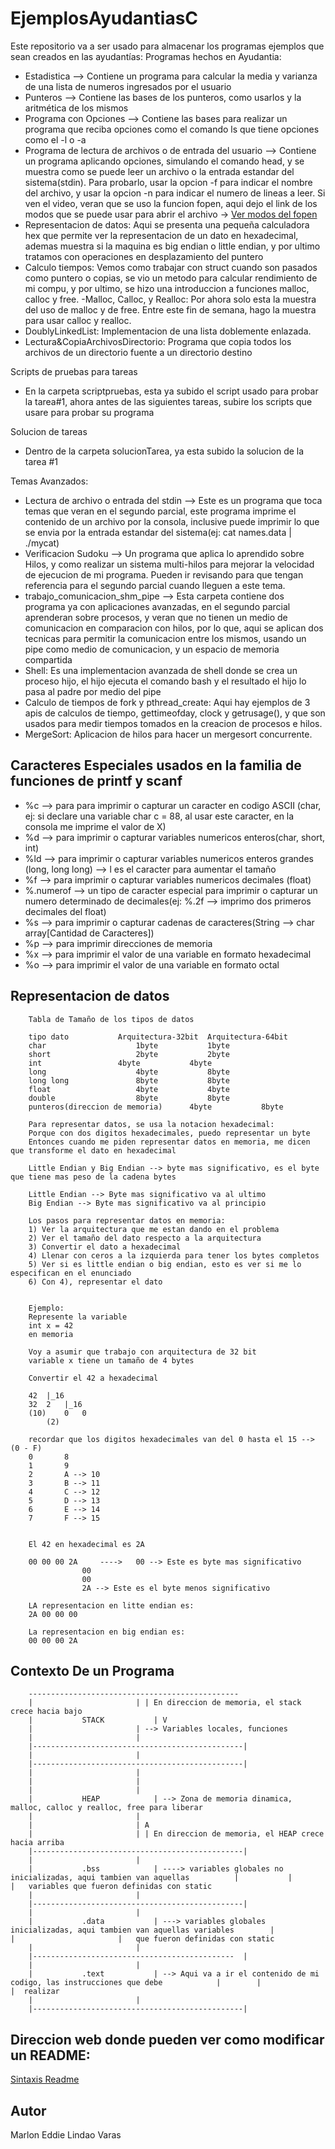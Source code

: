# EjemplosAyudantiasC
Este repositorio va a ser usado para almacenar los programas ejemplos que sean creados en las ayudantías:
Programas hechos en Ayudantia:
- Estadistica --> Contiene un programa para calcular la media y varianza de una lista de numeros ingresados por el usuario
- Punteros --> Contiene las bases de los punteros, como usarlos y la aritmética de los mismos
- Programa con Opciones --> Contiene las bases para realizar un programa que reciba opciones como el comando ls que tiene opciones como el -l o -a
- Programa de lectura de archivos o de entrada del usuario --> Contiene un programa aplicando opciones, simulando el comando head, y se muestra como se puede leer un archivo o la entrada estandar del sistema(stdin). Para probarlo, usar la opcion -f para indicar el nombre del archivo, y usar la opcion -n para indicar el numero de lineas a leer. Si ven el video, veran que se uso la funcion fopen, aqui dejo el link de los modos que se puede usar para abrir el archivo -> [Ver modos del fopen](https://www.tutorialspoint.com/c_standard_library/c_function_fopen.htm)
- Representacion de datos: Aqui se presenta una pequeña calculadora hex que permite ver la representacion de un dato en hexadecimal, ademas muestra si la maquina es big endian o little endian, y por ultimo tratamos con operaciones en desplazamiento del puntero
- Calculo tiempos: Vemos como trabajar con struct cuando son pasados como puntero o copias, se vio un metodo para calcular rendimiento de mi compu, y por ultimo, se hizo una introduccion a funciones malloc, calloc y free.
-Malloc, Calloc, y Realloc: Por ahora solo esta la muestra del uso de malloc y de free. Entre este fin de semana, hago la muestra para usar calloc y realloc.
- DoublyLinkedList: Implementacion de una lista doblemente enlazada.
- Lectura&CopiaArchivosDirectorio: Programa que copia todos los archivos de un directorio fuente a un directorio destino

Scripts de pruebas para tareas
- En la carpeta scriptpruebas, esta ya subido el script usado para probar la tarea#1, ahora antes de las siguientes tareas, subire los scripts que usare para probar su programa

Solucion de tareas
- Dentro de la carpeta solucionTarea, ya esta subido la solucion de la tarea #1

Temas Avanzados:
- Lectura de archivo o entrada del stdin --> Este es un programa que toca temas que veran en el segundo parcial, este programa imprime el contenido de un archivo por la consola, inclusive puede imprimir lo que se envia por la entrada estandar del sistema(ej: cat names.data | ./mycat)
- Verificacion Sudoku --> Un programa que aplica lo aprendido sobre Hilos, y como realizar un sistema multi-hilos para mejorar la velocidad de ejecucion de mi programa. Pueden ir revisando para que tengan referencia para el segundo parcial cuando lleguen a este tema.
- trabajo_comunicacion_shm_pipe --> Esta carpeta contiene dos programa ya con aplicaciones avanzadas, en el segundo parcial aprenderan sobre procesos, y veran que no tienen un medio de comunicacion en comparacion con hilos, por lo que, aqui se aplican dos tecnicas para permitir la comunicacion entre los mismos, usando un pipe como medio de comunicacion, y un espacio de memoria compartida
- Shell: Es una implementacion avanzada de shell donde se crea un proceso hijo, el hijo ejecuta el comando bash y el resultado el hijo lo pasa al padre por medio del pipe
- Calculo de tiempos de fork y pthread_create: Aqui hay ejemplos de 3 apis de calculos de tiempo, gettimeofday, clock y getrusage(), y que son usados para medir tiempos tomados en la creacion de procesos e hilos. 
- MergeSort: Aplicacion de hilos para hacer un mergesort concurrente.

## Caracteres Especiales usados en la familia de funciones de printf y scanf
- %c --> para para imprimir o capturar un caracter en codigo ASCII (char, ej: si declare una variable char c = 88, al usar este caracter, en la consola me imprime el valor de X)
- %d --> para imprimir o capturar variables numericos enteros(char, short, int)
- %ld --> para imprimir o capturar variables numericos enteros grandes (long, long long) --> l es el caracter para aumentar el tamaño
- %f --> para imprimir o capturar variables numericos decimales (float)
- %.numerof --> un tipo de caracter especial para imprimir o capturar un numero determinado de decimales(ej: %.2f --> imprimo dos primeros decimales del float)
- %s --> para imprimir o capturar cadenas de caracteres(String --> char array[Cantidad de Caracteres])
- %p --> para imprimir direcciones de memoria
- %x --> para imprimir el valor de una variable en formato hexadecimal
- %o --> para imprimir el valor de una variable en formato octal

## Representacion de datos

		Tabla de Tamaño de los tipos de datos

		tipo dato			Arquitectura-32bit	Arquitectura-64bit
		char					1byte			1byte
		short					2byte			2byte
		int					4byte			4byte
		long					4byte			8byte
		long long				8byte			8byte
		float					4byte			4byte
		double					8byte			8byte
		punteros(direccion de memoria)		4byte			8byte	

		Para representar datos, se usa la notacion hexadecimal:
		Porque con dos digitos hexadecimales, puedo representar un byte
		Entonces cuando me piden representar datos en memoria, me dicen que transforme el dato en hexadecimal

		Little Endian y Big Endian --> byte mas significativo, es el byte que tiene mas peso de la cadena bytes

		Little Endian --> Byte mas significativo va al ultimo
		Big Endian --> Byte mas significativo va al principio

		Los pasos para representar datos en memoria:
		1) Ver la arquitectura que me estan dando en el problema
		2) Ver el tamaño del dato respecto a la arquitectura
		3) Convertir el dato a hexadecimal
		4) Llenar con ceros a la izquierda para tener los bytes completos
		5) Ver si es little endian o big endian, esto es ver si me lo especifican en el enunciado
		6) Con 4), representar el dato


		Ejemplo:
		Represente la variable 
		int x = 42 
		en memoria

		Voy a asumir que trabajo con arquitectura de 32 bit
		variable x tiene un tamaño de 4 bytes
		
		Convertir el 42 a hexadecimal
		
		42 	|_16
		32	2	|_16
		(10)	0	0	
			(2)

		recordar que los digitos hexadecimales van del 0 hasta el 15 --> (0 - F)
		0		8 
		1		9
		2		A --> 10
		3		B --> 11
		4		C --> 12
		5		D --> 13
		6		E --> 14
		7		F --> 15


		El 42 en hexadecimal es 2A
		
		00 00 00 2A 	----> 	00 --> Este es byte mas significativo
					00
					00
					2A --> Este es el byte menos significativo

		LA representacion en litte endian es:
		2A 00 00 00

		La representacion en big endian es:
		00 00 00 2A
		
## Contexto De un Programa
		
		-----------------------------------------------
		|						| | En direccion de memoria, el stack crece hacia bajo
		|			STACK			| V	
		|						| --> Variables locales, funciones
		|						|
		|-----------------------------------------------|
		|						|
		|-----------------------------------------------|
		|						|
		|						|
		|						|
		|			HEAP			| --> Zona de memoria dinamica, malloc, calloc y realloc, free para liberar
		|						|
		|						| A
		|						| | En direccion de memoria, el HEAP crece hacia arriba
		|-----------------------------------------------|
		|						|
		|			.bss			| ----> variables globales no inicializadas, aqui tambien van aquellas 			|			|						|	variables que fueron definidas con static
		|						|
		|-----------------------------------------------|
		|						|
		|			.data			| ---> variables globales inicializadas, aqui tambien van aquellas variables 		|			|						|	que fueron definidas con static	
		|						|
		|---------------------------------------------	|
		|						|
		|			.text			| --> Aqui va a ir el contenido de mi codigo, las instrucciones que debe 			|		 |						 |	realizar
		|						|
		|-----------------------------------------------|

## Direccion web donde pueden ver como modificar un README:
[Sintaxis Readme](https://docs.github.com/es/free-pro-team@latest/github/writing-on-github/basic-writing-and-formatting-syntax)

## Autor
Marlon Eddie Lindao Varas
